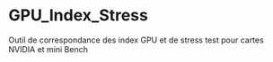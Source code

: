 # GPU_Index_Stress
Outil de correspondance des index GPU et de stress test pour cartes NVIDIA et mini Bench 
